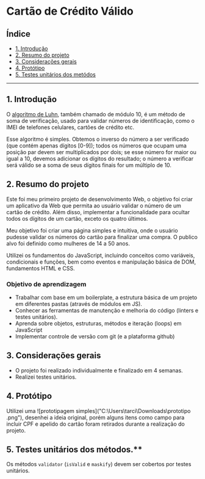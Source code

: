 # Cartão de Crédito Válido

## Índice

* [1. Introdução](#1-Introdução)
* [2. Resumo do projeto](#2-resumo-do-projeto)
* [3. Considerações gerais](#3-considerações-gerais)
* [4. Protótipo](#4-imagem-do-protótipo-original)
* [5. Testes unitários dos metódos](#5-testes-unitários-dos-métodos)

***

## 1. Introdução

O [algoritmo de Luhn](https://en.wikipedia.org/wiki/Luhn_algorithm), também
chamado de módulo 10, é um método de soma de verificação, usado para validar
números de identificação, como o IMEI de telefones celulares, cartões de crédito
etc.

Esse algoritmo é simples. Obtemos o inverso do número a ser verificado (que
contém apenas dígitos [0-9]); todos os números que ocupam uma posição par devem
ser multiplicados por dois; se esse número for maior ou igual a 10, devemos
adicionar os dígitos do resultado; o número a verificar será válido se a soma de
seus dígitos finais for um múltiplo de 10.


## 2. Resumo do projeto

Este foi meu primeiro projeto de desenvolvimento Web, o objetivo foi criar um aplicativo da Web que permita ao usuário
validar o número de um cartão de crédito.  Além disso, 
implementar a funcionalidade para ocultar todos os dígitos de um cartão, exceto
os quatro últimos.

Meu objetivo foi criar uma página simples e intuitiva, onde o usuário pudesse validar 
os números do cartão para finalizar uma compra. O publico alvo foi definido como mulheres de 14 a 50 anos. 


Utilizei os fundamentos do JavaScript, incluindo conceitos como variáveis, condicionais e funções,
bem como eventos e manipulação básica de DOM, fundamentos HTML e CSS.


### Objetivo de aprendizagem

* Trabalhar com base em um boilerplate, a estrutura básica de um projeto em diferentes
  pastas (através de módulos em JS).
* Conhecer as ferramentas de manutenção e melhoria do código (linters e testes
  unitários).
* Aprenda sobre objetos, estruturas, métodos e iteração (loops) em JavaScript
* Implementar controle de versão com git (e a plataforma github)

## 3. Considerações gerais

* O projeto foi realizado individualmente e finalizado em 4 semanas.
* Realizei testes unitários.


## 4. Protótipo 

Utilizei uma ![prototipagem simples]("C:\Users\tarci\Downloads\prototipo .png"), 
desenhei a ideia original, porém alguns itens como campo para incluir CPF e apelido do cartão foram retirados durante a realização do projeto. 

## 5. Testes unitários dos métodos.**
Os métodos `validator` (`isValid` e `maskify`) devem ser cobertos por testes unitários.